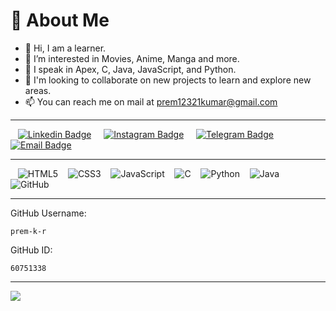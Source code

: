 # 💫 About Me
- 👋 Hi, I am a learner.
- 👀 I’m interested in Movies, Anime, Manga  and more.
- 🌱 I speak in Apex, C, Java, JavaScript, and Python.
- 💞️ I'm looking to collaborate on new projects to learn and explore new areas.
- 📫 You can reach me on mail at prem12321kumar@gmail.com

---

&nbsp;&nbsp; [![Linkedin Badge](https://img.shields.io/badge/Linkedin-white?style=flat&logo=linkedin&logoColor=blue&labelColor=white&color=blue)](https://linkedin.com/in/prem12321kumar) &nbsp;&nbsp;&nbsp;
[![Instagram Badge](https://img.shields.io/badge/Instagram-white?style=flat&logo=instagram&logoColor=white&labelColor=E1306C)](https://www.instagram.com/prem_3.14) &nbsp;&nbsp;&nbsp;
[![Telegram Badge](https://img.shields.io/badge/Telegram-white?style=flat&logo=telegram&logoColor=blue&labelColor=white&color=blue)](https://t.me/prem12321kumar) &nbsp;&nbsp;&nbsp;
[![Email Badge](https://img.shields.io/badge/Mail-white?style=flat&logo=gmail&logoColor=white&labelColor=ea4335)](mailto:prem12321kumar@gmail.com)

---

&nbsp;&nbsp; ![HTML5](https://img.shields.io/badge/HTML-%23E34F26.svg?style=flat&logo=html5&logoColor=white) &nbsp;&nbsp;
![CSS3](https://img.shields.io/badge/CSS-%231572B6.svg?style=flat&logo=css3&logoColor=white) &nbsp;&nbsp;
![JavaScript](https://img.shields.io/badge/JavaScript-%23323330.svg?style=flat&logo=javascript&logoColor=%23F7DF1E) &nbsp;&nbsp;
![C](https://img.shields.io/badge/C-%2300599C.svg?style=flat&logo=c&logoColor=white) &nbsp;&nbsp;
![Python](https://img.shields.io/badge/Python-3670A0?style=flat&logo=python&logoColor=ffdd54) &nbsp;&nbsp;
![Java](https://img.shields.io/badge/Java-%23ED8B00.svg?style=flat&logo=java&logoColor=white) &nbsp;&nbsp;
![GitHub](https://img.shields.io/badge/GitHub-%23121011.svg?style=flat&logo=github&logoColor=white)

---
GitHub Username:
```
prem-k-r
```
GitHub ID:
```
60751338
```
---

[![](https://visitcount.itsvg.in/api?id=prem-k-r&icon=8&color=1)](https://visitcount.itsvg.in)
